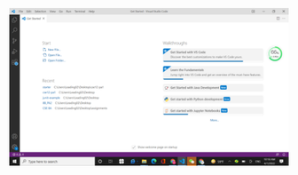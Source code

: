 ![screenshot](https://raw.githubusercontent.com/fjiang316/cse15l-lab-reports/6c5ce83e4049d177572934ffb74b2f07b14a537a/2022-04-01.png)
